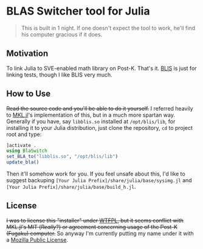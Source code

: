 BLAS Switcher tool for Julia
========
> This is built in 1 night. If one doesn't expect the tool to work, he'll find his computer gracious if it does.

## Motivation
To link Julia to SVE-enabled math library on Post-K. That's it. [BLIS](https://github.com/flame/blis) is just for linking tests, though I like BLIS very much.

## How to Use
~~Read the source code and you'll be able to do it yourself.~~ I referred heavily to [MKL.jl](https://github.com/JuliaComputing/MKL.jl)'s implementation of this, but in a much more spartan way. Generally if you have, say `libblis.so` installed at `/opt/blis/lib`, for installing it to your Julia distribution, just clone the repository, `cd` to project root and type:

``` Julia
]activate .
using BlaSwitch
set_BLA_to("libblis.so", "/opt/blis/lib")
update_bla()
```

Then it'll somehow work for you. If you feel unsafe about this, I'd like to suggest backuping `[Your Julia Prefix]/share/julia/base/sysimg.jl` and `[Your Julia Prefix]/share/julia/base/build_h.jl`.

## License
~~I was to license this "installer" under [WTFPL](http://www.wtfpl.net), but it seems conflict with MKL.jl's MIT (*Really*?) or agreement concerning usage of the Post-K (Fugaku) computer.~~ So anyway I'm currently putting my name under it with a [Mozilla Public License](https://www.mozilla.org/en-US/MPL).
